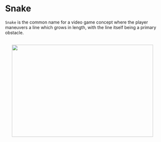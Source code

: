 # Snake
```Snake``` is the common name for a video game concept where the player maneuvers a line which grows in length, with the line itself being a primary obstacle. <br><br>
<p align="center">
  <img width="460" height="300" src="https://www.brandcrowd.com/gallery/brands/pictures/picture1366880675879.jpg">
</p>
